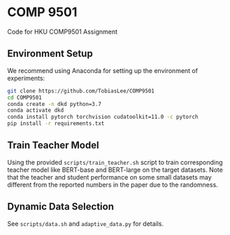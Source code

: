 # COMP 9501

Code for HKU COMP9501 Assignment

## Environment Setup

We recommend using Anaconda for setting up the environment of experiments:

```bash
git clone https://github.com/TobiasLee/COMP9501
cd COMP9501
conda create -n dkd python=3.7
conda activate dkd
conda install pytorch torchvision cudatoolkit=11.0 -c pytorch
pip install -r requirements.txt
```

## Train Teacher Model

Using the provided `scripts/train_teacher.sh` script to train corresponding teacher model like BERT-base and BERT-large on the target datasets. Note that the teacher and student performance on some small datasets may different from the reported numbers in the paper due to the randomness.

## Dynamic Data Selection

See `scripts/data.sh` and `adaptive_data.py` for details.

